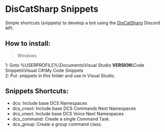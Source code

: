 # DisCatSharp Snippets
Simple shortcuts (snippets) to develop a bot using the <a href="https://github.com/Aiko-IT-Systems/DisCatSharp">DisCatSharp</a> Discord API.

## How to install:<br>
> Windows

1: Goto %USERPROFILE%\Documents\Visual Studio **VERSION**\Code Snippets\Visual C#\My Code Snippets<br>
2: Put .snippets in this folder and use in Visual Studio.


## Snippets Shortcuts:<br>
- dcs: Include base DCS Namespaces<br>
- dcs_cnext: Include base DCS Commands Next Namespaces<br>
- dcs_vnext: Include base DCS Voice Next Namespaces<br>
- dcs_command: Create a single Command Task.<br>
- dcs_group: Create a group command class.<br>
